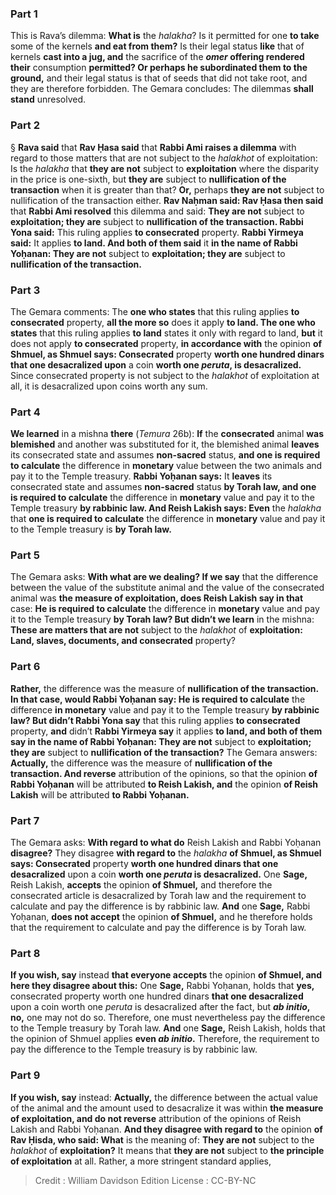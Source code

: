 
### Part 1
This is Rava’s dilemma: <b>What is</b> the <i>halakha</i>? Is it permitted for one <b>to take</b> some of the kernels <b>and eat from them?</b> Is their legal status <b>like</b> that of kernels <b>cast into a jug, and</b> the sacrifice of the <b><i>omer</i> offering rendered their</b> consumption <b>permitted? Or perhaps he subordinated them to the ground,</b> and their legal status is that of seeds that did not take root, and they are therefore forbidden. The Gemara concludes: The dilemmas <b>shall stand</b> unresolved.

### Part 2
§ <b>Rava said</b> that <b>Rav Ḥasa said</b> that <b>Rabbi Ami raises a dilemma</b> with regard to those matters that are not subject to the <i>halakhot</i> of exploitation: Is the <i>halakha</i> that <b>they are not</b> subject to <b>exploitation</b> where the disparity in the price is one-sixth, but <b>they are</b> subject to <b>nullification of the transaction</b> when it is greater than that? <b>Or,</b> perhaps <b>they are not</b> subject to nullification of the transaction either. <b>Rav Naḥman said: Rav Ḥasa then said</b> that <b>Rabbi Ami resolved</b> this dilemma and said: <b>They are not</b> subject to <b>exploitation; they are</b> subject to <b>nullification of the transaction. Rabbi Yona said:</b> This ruling applies <b>to consecrated</b> property. <b>Rabbi Yirmeya said:</b> It applies <b>to land. And both of them said</b> it <b>in the name of Rabbi Yoḥanan: They are not</b> subject to <b>exploitation; they are</b> subject to <b>nullification of the transaction.</b>

### Part 3
The Gemara comments: The <b>one who states</b> that this ruling applies <b>to consecrated</b> property, <b>all the more so</b> does it apply <b>to land. The one who states</b> that this ruling applies <b>to land</b> states it only with regard to land, <b>but</b> it does not apply <b>to consecrated</b> property, <b>in accordance with</b> the opinion <b>of Shmuel, as Shmuel says: Consecrated</b> property <b>worth one hundred dinars that one desacralized upon</b> a coin <b>worth one <i>peruta</i>, is desacralized.</b> Since consecrated property is not subject to the <i>halakhot</i> of exploitation at all, it is desacralized upon coins worth any sum.

### Part 4
<b>We learned</b> in a mishna <b>there</b> (<i>Temura</i> 26b): <b>If</b> the <b>consecrated</b> animal <b>was blemished</b> and another was substituted for it, the blemished animal <b>leaves</b> its consecrated state and assumes <b>non-sacred</b> status, <b>and one is required to calculate</b> the difference in <b>monetary</b> value between the two animals and pay it to the Temple treasury. <b>Rabbi Yoḥanan says:</b> It <b>leaves</b> its consecrated state and assumes <b>non-sacred</b> status <b>by Torah law, and one is required to calculate</b> the difference in <b>monetary</b> value and pay it to the Temple treasury <b>by rabbinic law. And Reish Lakish says: Even</b> the <i>halakha</i> that <b>one is required to calculate</b> the difference in <b>monetary</b> value and pay it to the Temple treasury is <b>by Torah law.</b>

### Part 5
The Gemara asks: <b>With what are we dealing? If we say</b> that the difference between the value of the substitute animal and the value of the consecrated animal was <b>the measure of exploitation, does Reish Lakish say in that</b> case: <b>He is required to calculate</b> the difference in <b>monetary</b> value and pay it to the Temple treasury <b>by Torah law? But didn’t we learn</b> in the mishna: <b>These are matters that are not</b> subject to the <i>halakhot</i> of <b>exploitation: Land, slaves, documents, and consecrated</b> property?

### Part 6
<b>Rather,</b> the difference was the measure of <b>nullification of the transaction. In that case, would Rabbi Yoḥanan say: He is required to calculate</b> the difference <b>in monetary</b> value and pay it to the Temple treasury <b>by rabbinic law? But didn’t Rabbi Yona say</b> that this ruling applies <b>to consecrated</b> property, <b>and</b> didn’t <b>Rabbi Yirmeya say</b> it applies <b>to land, and both of them say in the name of Rabbi Yoḥanan: They are not</b> subject to <b>exploitation; they are</b> subject to <b>nullification of the transaction?</b> The Gemara answers: <b>Actually,</b> the difference was the measure of <b>nullification of the transaction. And reverse</b> attribution of the opinions, so that the opinion <b>of Rabbi Yoḥanan</b> will be attributed <b>to Reish Lakish, and</b> the opinion <b>of Reish Lakish</b> will be attributed <b>to Rabbi Yoḥanan.</b>

### Part 7
The Gemara asks: <b>With regard to what do</b> Reish Lakish and Rabbi Yoḥanan <b>disagree?</b> They disagree <b>with regard to</b> the <i>halakha</i> <b>of Shmuel, as Shmuel says: Consecrated</b> property <b>worth one hundred dinars that one desacralized</b> upon a coin <b>worth one <i>peruta</i> is desacralized.</b> One <b>Sage,</b> Reish Lakish, <b>accepts</b> the opinion <b>of Shmuel,</b> and therefore the consecrated article is desacralized by Torah law and the requirement to calculate and pay the difference is by rabbinic law. <b>And</b> one <b>Sage,</b> Rabbi Yoḥanan, <b>does not accept</b> the opinion <b>of Shmuel,</b> and he therefore holds that the requirement to calculate and pay the difference is by Torah law.

### Part 8
<b>If you wish, say</b> instead <b>that everyone accepts</b> the opinion <b>of Shmuel, and here they disagree about this:</b> One <b>Sage,</b> Rabbi Yoḥanan, holds that <b>yes,</b> consecrated property worth one hundred dinars <b>that one desacralized</b> upon a coin worth one <i>peruta</i> is desacralized after the fact, but <b><i>ab initio</i>, no,</b> one may not do so. Therefore, one must nevertheless pay the difference to the Temple treasury by Torah law. <b>And</b> one <b>Sage,</b> Reish Lakish, holds that the opinion of Shmuel applies <b>even <i>ab initio</i>.</b> Therefore, the requirement to pay the difference to the Temple treasury is by rabbinic law.

### Part 9
<b>If you wish, say</b> instead: <b>Actually,</b> the difference between the actual value of the animal and the amount used to desacralize it was within <b>the measure of exploitation, and do not reverse</b> attribution of the opinions of Reish Lakish and Rabbi Yoḥanan. <b>And they disagree with regard to</b> the opinion <b>of Rav Ḥisda, who said: What</b> is the meaning of: <b>They are not</b> subject to the <i>halakhot</i> of <b>exploitation?</b> It means that <b>they are not</b> subject to <b>the principle of exploitation</b> at all. Rather, a more stringent standard applies,

>Credit : William Davidson Edition
>License : CC-BY-NC